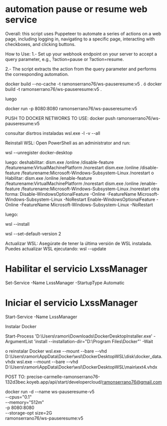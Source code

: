 # automation pause or resume web service


Overall: this script uses Puppeteer to automate a series of actions on a web page, including logging in, navigating to a specific page, interacting with checkboxes, and clicking buttons.

How to Use:
1.- Set up your webhook endpoint on your server to accept a query parameter, 
e.g., 
?action=pause 
or 
?action=resume.

2.- The script extracts the action from the query parameter and performs the corresponding automation.

docker build --no-cache -t ramonserrano76/ws-pauseresume:v5 .
ó
docker build -t ramonserrano76/ws-pauseresume:v5 .

luego

docker run -p 8080:8080 ramonserrano76/ws-pauseresume:v5

PUSH TO DOCKER NETWORKS TO USE:
docker push ramonserrano76/ws-pauseresume:v5

consultar disrtros instaladas
wsl.exe -l -v --all

Reinstall WSL:
Open PowerShell as an administrator and run:

wsl --unregister docker-desktop

luego: 
deshabilitar:
dism.exe /online /disable-feature /featurename:VirtualMachinePlatform /norestart
dism.exe /online /disable-feature /featurename:Microsoft-Windows-Subsystem-Linux /norestart
o Habilitar:
dism.exe /online /enable-feature /featurename:VirtualMachinePlatform /norestart
dism.exe /online /enable-feature /featurename:Microsoft-Windows-Subsystem-Linux /norestart
otra forma:
Disable-WindowsOptionalFeature -Online -FeatureName Microsoft-Windows-Subsystem-Linux -NoRestart
Enable-WindowsOptionalFeature -Online -FeatureName Microsoft-Windows-Subsystem-Linux -NoRestart

luego:

wsl --install

wsl --set-default-version 2

Actualizar WSL:
Asegúrate de tener la última versión de WSL instalada. Puedes actualizar WSL ejecutando:
wsl --update

# Habilitar el servicio LxssManager
Set-Service -Name LxssManager -StartupType Automatic

# Iniciar el servicio LxssManager
Start-Service -Name LxssManager

Instalar  Docker

Start-Process 'D:\Users\ramon\Downloads\DockerDesktopInstaller.exe' -ArgumentList 'install --installation-dir="D:\Program Files\Docker"' -Wait

o reinstalar Docker
wsl.exe --mount --bare --vhd D:\Users\ramon\AppData\Docker\wsl\DockerDesktopWSL\disk\docker_data.vhdx
wsl.exe --mount --bare --vhd D:\Users\ramon\AppData\Docker\wsl\DockerDesktopWSL\main\ext4.vhdx

POST TO:
precise-carmelle-ramonserrano76-132d3bec.koyeb.app/api/start/developercloud/ramonserrano76@gmail.com

docker run -d --name ws-pauseresume-v5 \
  --cpus="0.1" \
  --memory="512m" \
  -p 8080:8080 \
  --storage-opt size=2G \
  ramonserrano76/ws-pauseresume:v5